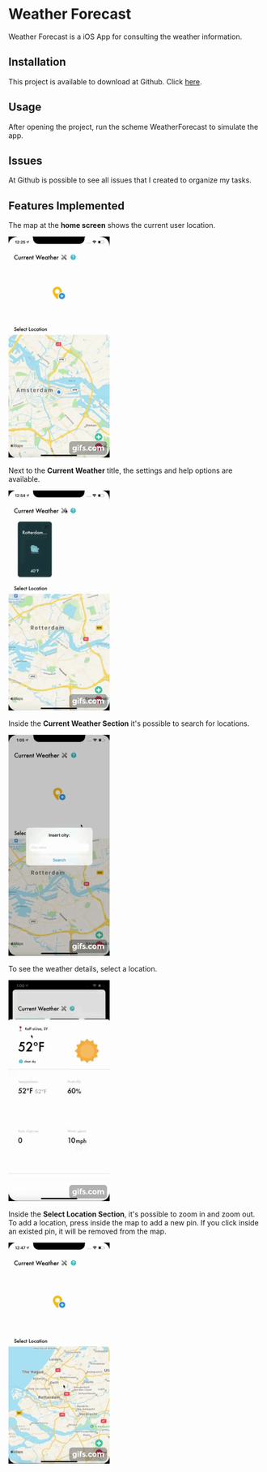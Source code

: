 # Weather Forecast

Weather Forecast is a iOS App for consulting the weather information.

## Installation

This project is available to download at Github. Click [here](https://github.com/JoanaMarisa/WeatherForecast/tree/DEV).


## Usage

After opening the project, run the scheme WeatherForecast to simulate the app.


## Issues
At Github is possible to see all issues that I created to organize my tasks.


## Features Implemented
The map at the **home screen** shows the current user location.

![](dashboard.gif)

Next to the **Current Weather** title, the settings and help options are available.

![](options.gif)


Inside the **Current Weather Section** it's possible to search for locations.

![](search.gif)

To see the weather details, select a location.

![](details.gif)


Inside the **Select Location Section**, it's possible to zoom in and zoom out. To add a location, press inside the map to add a new pin. If you click inside an existed pin, it will be removed from the map.

![](selectlocation.gif)
